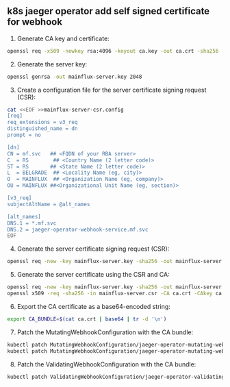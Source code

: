 ## k8s jaeger operator add self signed certificate for webhook
1. Generate CA key and certificate:
```bash
openssl req -x509 -newkey rsa:4096 -keyout ca.key -out ca.crt -sha256 -days 3650 -nodes -subj "/C=RS/ST=RS/L=BELGRADE/O=MAINFLUX/OU=MAINFLUX/CN=Mainflux_Root_CA/subjectAltName=DNS:mf.svc,DNS:*.mf.svc"
```

2. Generate the server key:
```bash
openssl genrsa -out mainflux-server.key 2048
```

3. Create a configuration file for the server certificate signing request (CSR):
```bash
cat <<EOF >>mainflux-server-csr.config
[req]
req_extensions = v3_req
distinguished_name = dn
prompt = no

[dn]
CN = mf.svc   ## <FQDN of your RBA server>
C  = RS        ## <Country Name (2 letter code)>
ST = RS       ## <State Name (2 letter code)>
L  = BELGRADE  ## <Locality Name (eg, city)>
O  = MAINFLUX  ## <Organization Name (eg, company)>
OU = MAINFLUX ##<Organizational Unit Name (eg, section)>

[v3_req]
subjectAltName = @alt_names

[alt_names]
DNS.1 = *.mf.svc
DNS.2 = jaeger-operator-webhook-service.mf.svc
EOF
```

4. Generate the server certificate signing request (CSR):
```bash
openssl req -new -key mainflux-server.key -sha256 -out mainflux-server.csr -subj "/C=RS/ST=RS/L=BELGRADE/O=MAINFLUX/OU=MAINFLUX/CN=Mainflux_Root_CA/subjectAltName=DNS:mf.svc,DNS:*.mf.svc"
```

5. Generate the server certificate using the CSR and CA:
```bash
openssl req -new -key mainflux-server.key -sha256 -out mainflux-server.csr -config mainflux-server-csr.config -extensions v3_req
openssl x509 -req -sha256 -in mainflux-server.csr -CA ca.crt -CAkey ca.key -CAcreateserial -out mainflux-server.crt -days 365 -extfile mainflux-server-csr.config -extensions v3_req
```

6. Export the CA certificate as a base64-encoded string:
```bash
export CA_BUNDLE=$(cat ca.crt | base64 | tr -d '\n')
```

7. Patch the MutatingWebhookConfiguration with the CA bundle:
```bash
kubectl patch MutatingWebhookConfiguration/jaeger-operator-mutating-webhook-configuration -n mf --type JSON -p '[{"op": "add", "path": "/webhooks/0/clientConfig/caBundle", "value":"'${CA_BUNDLE}'"}]'
kubectl patch MutatingWebhookConfiguration/jaeger-operator-mutating-webhook-configuration -n mf --type JSON -p '[{"op": "add", "path": "/webhooks/1/clientConfig/caBundle", "value":"'${CA_BUNDLE}'"}]'
```

8. Patch the ValidatingWebhookConfiguration with the CA bundle:
```bash
kubectl patch ValidatingWebhookConfiguration/jaeger-operator-validating-webhook-configuration -n mf --type JSON -p '[{"op": "add", "path": "/webhooks/0/clientConfig/caBundle", "value":"'${CA_BUNDLE}'"}]'
```

